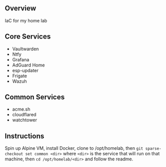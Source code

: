 ## Overview

IaC for my home lab

## Core Services

* Vaultwarden
* Ntfy
* Grafana
* AdGuard Home
* esp-updater
* Frigate
* Wazuh

## Common Services

* acme.sh
* cloudflared
* watchtower

## Instructions

Spin up Alpine VM, install Docker, clone to /opt/homelab, then `git sparse-checkout set common <dir>` where `<dir>` is the service that will run on that machine, then `cd /opt/homelab/<dir>` and follow the readme.
